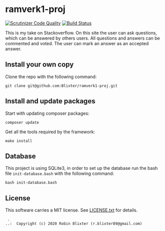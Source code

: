 # ramverk1-proj

[![Scrutinizer Code Quality](https://scrutinizer-ci.com/g/Blixter/ramverk1-proj/badges/quality-score.png?b=master)](https://scrutinizer-ci.com/g/Blixter/ramverk1-proj/?branch=master)
[![Build Status](https://travis-ci.org/Blixter/ramverk1-proj.svg?branch=master)](https://travis-ci.org/Blixter/ramverk1-proj)

This is my take on Stackoverflow. On this site the user can ask questions, which can be answered by others users. All questions and answers can be commented and voted. The user can mark an answer as an accepted answer.

## Install your own copy

Clone the repo with the following command:

```
git clone git@github.com:Blixter/ramverk1-proj.git
```

## Install and update packages

Start with updating composer packages:

```
composer update
```

Get all the tools required by the framework:

```
make install
```

## Database

This project is using SQLite3, in order to set up the database run the bash file `init-database.bash` with the following command:

```
bash init-database.bash
```

## License

This software carries a MIT license. See [LICENSE.txt](LICENSE.txt) for details.

```
 .
..:  Copyright (c) 2020 Robin Blixter (r.blixter89@gmail.com)
```
